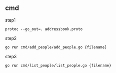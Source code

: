 ## cmd

step1
```
protoc --go_out=. addressbook.proto
```

step2
```
go run cmd/add_people/add_people.go {filename}
```

step3
```
go run cmd/list_people/list_people.go {filename}
```
